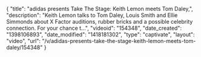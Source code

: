 {
    "title": "adidas presents Take The Stage: Keith Lemon meets Tom Daley,",
    "description": "Keith Lemon talks to Tom Daley, Louis Smith and Ellie Simmonds about X Factor auditions, rubber bricks and a possible celebrity connection. For your chance t...",
    "videoid": "154348",
    "date_created": "1398106893",
    "date_modified": "1418181302",
    "type": "captivate",
    "layout": "video",
    "url": "\/v\/adidas-presents-take-the-stage-keith-lemon-meets-tom-daley\/154348"
}